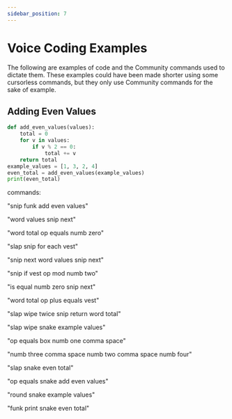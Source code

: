 ```yaml
---
sidebar_position: 7
---
```


# Voice Coding Examples

The following are examples of code and the Community commands used to dictate them. These examples could have been made shorter using some cursorless commands, but they only use Community commands for the sake of example.

## Adding Even Values

```python
def add_even_values(values):
	total = 0
	for v in values:
		if v % 2 == 0:
			total += v
	return total
example_values = [1, 3, 2, 4]
even_total = add_even_values(example_values)
print(even_total)
```

commands:

"snip funk add even values"

"word values snip next"

"word total op equals numb zero"

"slap snip for each vest"

"snip next word values snip next"

"snip if vest op mod numb two"

"is equal numb zero snip next"

"word total op plus equals vest"

"slap wipe twice snip return word total"

"slap wipe snake example values"

"op equals box numb one comma space"

"numb three comma space numb two comma space numb four"

"slap snake even total"

"op equals snake add even values"

"round snake example values"

"funk print snake even total"
